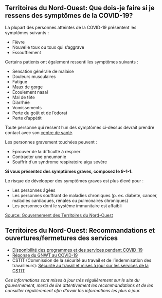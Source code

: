 ## Territoires du Nord-Ouest: Que dois-je faire si je ressens des symptômes de la COVID-19?

La plupart des personnes atteintes de la COVID-19 présentent les symptômes suivants :

- Fièvre
- Nouvelle toux ou toux qui s’aggrave
- Essoufflement

Certains patients ont également ressenti les symptômes suivants :

- Sensation générale de malaise
- Douleurs musculaires
- Fatigue
- Maux de gorge
- Écoulement nasal
- Mal de tête
- Diarrhée
- Vomissements
- Perte du goût et de l’odorat
- Perte d’appétit

Toute personne qui ressent l’un des symptômes ci-dessus devrait prendre contact avec son [centre de santé](https://www.hss.gov.nt.ca/fr/h%C3%B4pitaux-et-centres-de-sant%C3%A9).

Les personnes gravement touchées peuvent :

- Éprouver de la difficulté à respirer
- Contracter une pneumonie
- Souffrir d’un syndrome respiratoire aigu sévère

**Si vous présentez des symptômes graves, composez le 9-1-1.**

Le risque de développer des symptômes graves est plus élevé pour :

- Les personnes âgées
- Les personnes souffrant de maladies chroniques (p. ex. diabète, cancer, maladies cardiaques, rénales ou pulmonaires chroniques)
- Les personnes dont le système immunitaire est affaibli

[Source: Gouvernement des Territoires du Nord-Ouest](https://www.gov.nt.ca/covid-19/fr/services/%C3%A0-propos-de-la-covid-19/sympt%C3%B4mes-de-la-covid-19)

## Territoires du Nord-Ouest: Recommandations et ouvertures/fermetures des services

- [Disponibilité des programmes et des services pendant COVID-19](https://www.gov.nt.ca/covid-19/fr/services/disponibilit%C3%A9-des-programmes-et-des-services-du-gtno)
- [Réponse du GNWT au COVID-19](https://www.gov.nt.ca/covid-19/fr/travail)
- CSTIT (Commission de la sécurité au travail et de l’indemnisation des travailleurs): [Sécurité au travail et mises à jour sur les services de la CSTIT](https://www.wscc.nt.ca/fr/sant%C3%A9-et-s%C3%A9curit%C3%A9/covid-19)

_Ces informations sont mises à jour très régulièrement sur le site du gouvernement, merci de lire attentivement les recommandations et de les consulter régulièrement afin d'avoir les informations les plus à jour._
